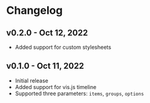 # Changelog

## v0.2.0 - Oct 12, 2022

- Added support for custom stylesheets

## v0.1.0 - Oct 11, 2022

- Initial release
- Added support for vis.js timeline
- Supported three parameters: `items`, `groups`, `options`
